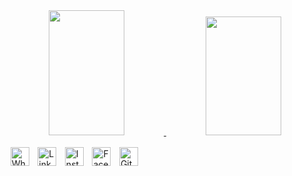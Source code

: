 <div align="center">
  <a href="https://github.com/BunoQueiroz">
  <img height="200em" width="49%" src="https://github-readme-stats.vercel.app/api?username=BunoQueiroz&show_icons=true&theme=dark&include_all_commits=true&count_private=false"/>
  <img height="190em" width="49%" src="https://github-readme-stats.vercel.app/api/top-langs/?username=BunoQueiroz&layout=compact&langs_count=7&theme=dark"/>
</div>
<div style="width: 80%; margin: 0 auto; display: inline-block">
        <div style="display: inline-block; margin: 1rem 0.3rem;">
            <a href="https://api.whatsapp.com/send?phone=5585981639630">
                <img style="background-color: white;" src="https://www.svgrepo.com/show/349563/whatsapp.svg" width="30rem" height="30rem" srcset="https://www.svgrepo.com/show/349563/whatsapp.svg 4x" alt="Whatsapp Icon" title="Whatsapp Icon">
            </a>   
        </div>
        <div style="display: inline-block; margin: 1rem 0.3rem;">
            <a href="https://www.linkedin.com/in/bruno-de-castro-queiroz-47a911225/">
                <img style="background-color: white;" src="https://www.svgrepo.com/show/70809/linkedin.svg" width="30rem" height="30rem" srcset="https://www.svgrepo.com/show/70809/linkedin.svg 4x" alt="Linkedin Icon" title="Linkedin Icon">
            </a>
        </div>
        <div style="display: inline-block; margin: 1rem 0.3rem;">
            <a href="https://www.instagram.com/bruno.castro.q/">
                <img style="background-color: white;" src="https://www.svgrepo.com/show/13639/instagram.svg" width="30rem" height="30rem" srcset="https://www.svgrepo.com/show/13639/instagram.svg 4x" alt="Instagram Icon" title="Instagram Icon">
            </a>
        </div>
        <div style="display: inline-block; margin: 1rem 0.3rem;">
            <a href="https://www.facebook.com/brunodecastro.castroqueiroz/">
                <img style="background-color: white;" src="https://www.svgrepo.com/show/13643/facebook.svg" width="30rem" height="30rem" srcset="https://www.svgrepo.com/show/13643/facebook.svg 4x" alt="Facebook Icon" title="Facebook Icon">
            </a>
        </div>
        <div style="display: inline-block; margin: 1rem 0.3rem;">
            <a href="https://github.com/BunoQueiroz">
                <img style="background-color: white;" src="https://www.svgrepo.com/show/394174/github.svg" width="30rem" height="30rem" srcset="https://www.svgrepo.com/show/394174/github.svg 4x" alt="Github Icon" title="Github Icon">
            </a>
        </div>
    </div>
